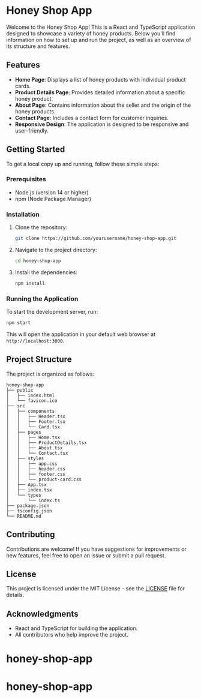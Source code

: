 # Honey Shop App

Welcome to the Honey Shop App! This is a React and TypeScript application designed to showcase a variety of honey products. Below you'll find information on how to set up and run the project, as well as an overview of its structure and features.

## Features

- **Home Page**: Displays a list of honey products with individual product cards.
- **Product Details Page**: Provides detailed information about a specific honey product.
- **About Page**: Contains information about the seller and the origin of the honey products.
- **Contact Page**: Includes a contact form for customer inquiries.
- **Responsive Design**: The application is designed to be responsive and user-friendly.

## Getting Started

To get a local copy up and running, follow these simple steps:

### Prerequisites

- Node.js (version 14 or higher)
- npm (Node Package Manager)

### Installation

1. Clone the repository:
   ```bash
   git clone https://github.com/yourusername/honey-shop-app.git
   ```
2. Navigate to the project directory:
   ```bash
   cd honey-shop-app
   ```
3. Install the dependencies:
   ```bash
   npm install
   ```

### Running the Application

To start the development server, run:

```bash
npm start
```

This will open the application in your default web browser at `http://localhost:3000`.

## Project Structure

The project is organized as follows:

```
honey-shop-app
├── public
│   ├── index.html
│   └── favicon.ico
├── src
│   ├── components
│   │   ├── Header.tsx
│   │   ├── Footer.tsx
│   │   └── Card.tsx
│   ├── pages
│   │   ├── Home.tsx
│   │   ├── ProductDetails.tsx
│   │   ├── About.tsx
│   │   └── Contact.tsx
│   ├── styles
│   │   ├── app.css
│   │   ├── header.css
│   │   ├── footer.css
│   │   └── product-card.css
│   ├── App.tsx
│   ├── index.tsx
│   └── types
│       └── index.ts
├── package.json
├── tsconfig.json
└── README.md
```

## Contributing

Contributions are welcome! If you have suggestions for improvements or new features, feel free to open an issue or submit a pull request.

## License

This project is licensed under the MIT License - see the [LICENSE](LICENSE) file for details.

## Acknowledgments

- React and TypeScript for building the application.
- All contributors who help improve the project.
# honey-shop-app
# honey-shop-app
